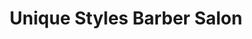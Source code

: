 ---
title: "Unique Styles Barber Salon"
url: /goodyear/unique-styles-barber-salon/
shop: hairdresser
---